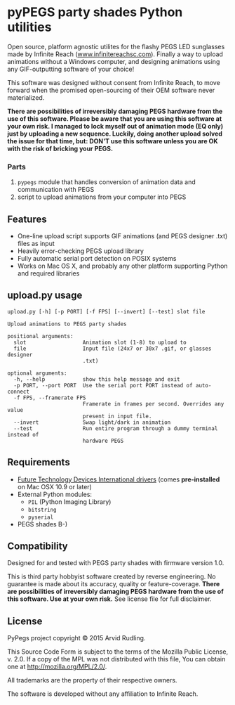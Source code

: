 pyPEGS party shades Python utilities
====================================

Open source, platform agnostic utilites for the flashy PEGS LED sunglasses made by Infinite Reach (www.infinitereachsc.com). Finally a way to upload animations without a Windows computer, and designing animations using any GIF-outputting software of your choice!

This software was designed without consent from Infinite Reach, to move forward when the promised open-sourcing of their OEM software never materialized.

__There are possibilities of irreversibly damaging PEGS hardware from the use of this software. Please be aware that you are using this software at your own risk. I managed to lock myself out of animation mode (EQ only) just by uploading a new sequence. Luckily, doing another upload solved the issue for that time, but: DON'T use this software unless you are OK with the risk of bricking your PEGS.__

### Parts
1. `pypegs` module that handles conversion of animation data and communication with PEGS
1. script to upload animations from your computer into PEGS

Features
--------
* One-line upload script supports GIF animations (and PEGS designer .txt) files as input
* Heavily error-checking PEGS upload library
* Fully automatic serial port detection on POSIX systems
* Works on Mac OS X, and probably any other platform supporting Python and required libraries

upload.py usage
---------------
```
upload.py [-h] [-p PORT] [-f FPS] [--invert] [--test] slot file

Upload animations to PEGS party shades

positional arguments:
  slot                  Animation slot (1-8) to upload to
  file                  Input file (24x7 or 30x7 .gif, or glasses designer
                        .txt)

optional arguments:
  -h, --help            show this help message and exit
  -p PORT, --port PORT  Use the serial port PORT instead of auto-connect
  -f FPS, --framerate FPS
                        Framerate in frames per second. Overrides any value
                        present in input file.
  --invert              Swap light/dark in animation
  --test                Run entire program through a dummy terminal instead of
                        hardware PEGS
```

Requirements
------------
* [Future Technology Devices International drivers](http://www.ftdichip.com/FTDrivers.htm) (comes __pre-installed__ on Mac OSX 10.9 or later)
* External Python modules:
    * `PIL` (Python Imaging Library)
    * `bitstring`
    * `pyserial`
* PEGS shades B-)

Compatibility
-------------
Designed for and tested with PEGS party shades with firmware version 1.0.

This is third party hobbyist software created by reverse engineering. No guarantee is made about its accuracy, quality or feature-coverage. __There are possibilities of irreversibly damaging PEGS hardware from the use of this software. Use at your own risk.__ See license file for full disclaimer.

License
-------
PyPegs project copyright © 2015 Arvid Rudling.

This Source Code Form is subject to the terms of the Mozilla Public License, v. 2.0. If a copy of the MPL was not distributed with this file, You can obtain one at http://mozilla.org/MPL/2.0/.

All trademarks are the property of their respective owners.

The software is developed without any affiliation to Infinite Reach.
